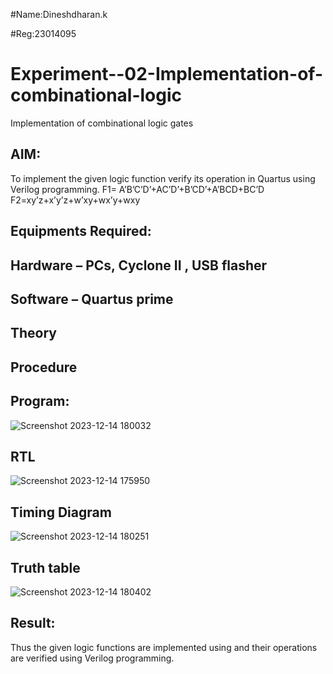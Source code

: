 #Name:Dineshdharan.k


#Reg:23014095

# Experiment--02-Implementation-of-combinational-logic
Implementation of combinational logic gates
 
## AIM:
To implement the given logic function verify its operation in Quartus using Verilog programming.
 F1= A’B’C’D’+AC’D’+B’CD’+A’BCD+BC’D
F2=xy’z+x’y’z+w’xy+wx’y+wxy
 
 
 
## Equipments Required:
## Hardware – PCs, Cyclone II , USB flasher
## Software – Quartus prime


## Theory
## Procedure


## Program:

![Screenshot 2023-12-14 180032](https://github.com/dineshdharank/Experiment--02-Implementation-of-combinational-logic-/assets/145980096/7c5983b9-e241-42a0-a5e1-5804ceb0eb4f)

## RTL

![Screenshot 2023-12-14 175950](https://github.com/dineshdharank/Experiment--02-Implementation-of-combinational-logic-/assets/145980096/2cbe0045-742a-4ae8-9116-aad08853c643)


## Timing Diagram

![Screenshot 2023-12-14 180251](https://github.com/dineshdharank/Experiment--02-Implementation-of-combinational-logic-/assets/145980096/a396c1f6-dcf3-4643-b812-4037dff54257)


## Truth table

![Screenshot 2023-12-14 180402](https://github.com/dineshdharank/Experiment--02-Implementation-of-combinational-logic-/assets/145980096/c918dc35-fe54-44d2-a46a-34cb932f7461)

## Result:
Thus the given logic functions are implemented using  and their operations are verified using Verilog programming.
